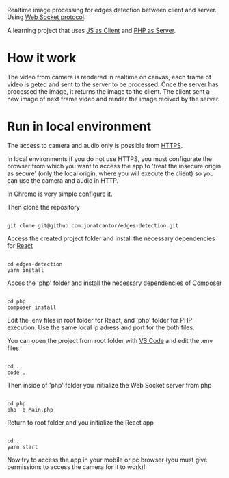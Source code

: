 Realtime image processing for edges detection between client and server.
Using [Web Socket protocol](https://en.wikipedia.org/wiki/WebSocket).

A learning project that uses [JS as Client](https://developer.mozilla.org/en-US/docs/Web/JavaScript) and [PHP as Server](https://www.php.net/manual/en).

# How it work
The video from camera is rendered in realtime on canvas, each frame of video is geted and sent to the server to be processed.
Once the server has processed the image, it returns the image to the client.
The client sent a new image of next frame video and render the image recived by the server.

# Run in local environment
The access to camera and audio only is possible from [HTTPS](https://en.wikipedia.org/wiki/HTTPS).

In local environments if you do not use HTTPS, you must configurate the browser from which you want to access the app to 'treat the insecure origin as secure' (only the local origin, where you will execute the client) so you can use the camera and audio in HTTP.

In Chrome is very simple [configure it](https://stackoverflow.com/questions/40696280/unsafely-treat-insecure-origin-as-secure-flag-is-not-working-on-chrome).

Then clone the repository
```

git clone git@github.com:jonatcantor/edges-detection.git

```

Access the created project folder and install the necessary dependencies for [React](https://reactjs.org)
```

cd edges-detection
yarn install

```

Acces the 'php' folder and install the necessary dependencies of [Composer](https://getcomposer.org)
```

cd php
composer install

```

Edit the .env files in root folder for React, and 'php' folder for PHP execution. Use the same local ip adress and port for the both files.

You can open the project from root folder with [VS Code](https://code.visualstudio.com) and edit the .env files
```

cd ..
code .

```

Then inside of 'php' folder you initialize the Web Socket server from php
```

cd php
php -q Main.php

```

Return to root folder and you initialize the React app
```

cd ..
yarn start

```

Now try to access the app in your mobile or pc browser (you must give permissions to access the camera for it to work)!
